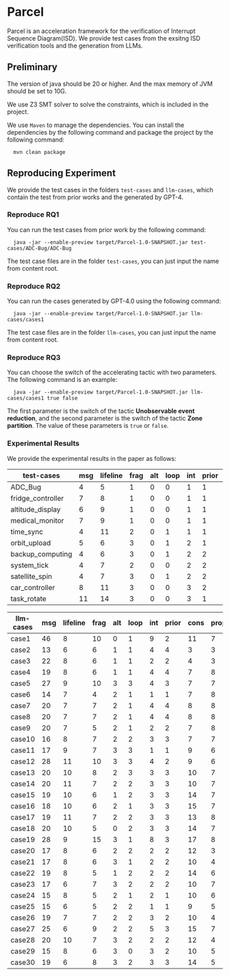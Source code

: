 # Parcel
Parcel is an acceleration framework for the verification of Interrupt Sequence Diagram(ISD). We provide test cases from the exsitng ISD verification tools and the generation from LLMs.

## Preliminary
The version of java should be 20 or higher. And the max memory of JVM should be set to 10G.

We use Z3 SMT solver to solve the constraints, which is included in the project.

We use `Maven` to manage the dependencies. You can install the dependencies by the following command and package the project by the following command:
```shell
  mvn clean package
```

## Reproducing Experiment
We provide the test cases in the folders `test-cases` and `llm-cases`, which contain the test from prior works and the generated by GPT-4. 
### Reproduce RQ1
You can run the test cases from prior work by the following command:
```shell
  java -jar --enable-preview target/Parcel-1.0-SNAPSHOT.jar test-cases/ADC-Bug/ADC-Bug
```
The test case files are in the folder `test-cases`, you can just input the name from content root.

### Reproduce RQ2
You can run the cases generated by GPT-4.0 using the following command:
```shell
  java -jar --enable-preview target/Parcel-1.0-SNAPSHOT.jar llm-cases/cases1
```
The test case files are in the folder `llm-cases`, you can just input the name from content root.

### Reproduce RQ3
You can choose the switch of the accelerating tactic with two parameters. The following command is an example:
```shell
  java -jar --enable-preview target/Parcel-1.0-SNAPSHOT.jar llm-cases/cases1 true false 
```
The first parameter is the switch of the tactic **Unobservable event reduction**, and the second parameter is the switch of the tactic **Zone partition**. 
The value of these parameters is `true` or `false`.

### Experimental Results
We provide the experimental results in the paper as follows:

| test-cases         | msg | lifeline | frag | alt | loop | int | prior | cons | prop | result | PARCEl(s) |
|--------------------|-----|----------|------|-----|------|-----|-------|------|------|--------|-----------|
| ADC\_Bug           | 4   | 5        | 1    | 0   | 0    | 1   | 1     | 6    | 1    | unsat  | 0.083     |
| fridge\_controller | 7   | 8        | 1    | 0   | 0    | 1   | 1     | 8    | 1    | unsat  | 0.075     |
| altitude\_display  | 6   | 9        | 1    | 0   | 0    | 1   | 1     | 5    | 2    | unsat  | 0.085     |
| medical\_monitor   | 7   | 9        | 1    | 0   | 0    | 1   | 1     | 11   | 1    | unsat  | 0.083     |
| time\_sync         | 4   | 11       | 2    | 0   | 1    | 1   | 1     | 4    | 1    | unsat  | 0.161     |
| orbit\_upload      | 5   | 6        | 3    | 0   | 1    | 2   | 1     | 6    | 1    | unsat  | 2.117     |
| backup\_computing  | 4   | 6        | 3    | 0   | 1    | 2   | 2     | 7    | 1    | unsat  | 0.079     |
| system\_tick       | 4   | 7        | 2    | 0   | 0    | 2   | 2     | 6    | 1    | unsat  | 0.112     |
| satellite\_spin    | 4   | 7        | 3    | 0   | 1    | 2   | 2     | 7    | 1    | unsat  | 0.284     |
| car\_controller    | 8   | 11       | 3    | 0   | 0    | 3   | 2     | 9    | 1    | unsat  | 0.131     |
| task\_rotate       | 11  | 14       | 3    | 0   | 0    | 3   | 1     | 7    | 1    | sat    | 0.074     |



| llm-cases | msg    | lifeline | frag | alt | loop | int | prior | cons | prop | result | PARCEl(s) | -UER(s)   | -ZP(s)  |
|-----------|--------|----------|------|-----|------|-----|-------|------|------|--------|-----------|-----------|---------|
| case1     | 46       | 8    | 10  | 0    | 1   | 9     | 2    | 11   | 7      | unsat     | 0.14      | timeout | 0.28    |
| case2     | 13       | 6    | 6   | 1    | 1   | 4     | 4    | 3    | 3      | unsat     | 0.08      | 331.55  | 0.17    |
| case3     | 22       | 8    | 6   | 1    | 1   | 2     | 2    | 4    | 3      | sat       | 0.11      | 0.80    | 0.10    |
| case4     | 19       | 8    | 6   | 1    | 1   | 4     | 4    | 7    | 8      | sat       | 0.08      | 0.10    | 0.11    |
| case5     | 27       | 9    | 10  | 3    | 3   | 4     | 3    | 7    | 7      | sat       | 0.11      | 0.34    | 0.48    |
| case6     | 14       | 7    | 4   | 2    | 1   | 1     | 1    | 7    | 8      | sat       | 0.18      | 0.30    | 0.25    |
| case7     | 20       | 7    | 7   | 2    | 1   | 4     | 4    | 8    | 8      | sat       | 0.10      | 20.55   | 0.14    |
| case8     | 20       | 7    | 7   | 2    | 1   | 4     | 4    | 8    | 8      | sat       | 0.14      | 2.26    | 0.24    |
| case9     | 20       | 7    | 5   | 2    | 1   | 2     | 2    | 7    | 8      | sat       | 0.14      | 0.18    | 0.14    |
| case10    | 16       | 8    | 7   | 2    | 2   | 3     | 3    | 7    | 7      | sat       | 0.17      | 1.48    | 0.22    |
| case11    | 17       | 9    | 7   | 3    | 3   | 1     | 1    | 9    | 6      | sat       | 0.68      | 1.45    | 1.03    |
| case12    | 28       | 11   | 10  | 3    | 3   | 4     | 2    | 9    | 6      | sat       | 0.07      | 3.34    | 0.09    |
| case13    | 20       | 10   | 8   | 2    | 3   | 3     | 3    | 10   | 7      | sat       | 13.09     | 30.48   | 57.82   |
| case14    | 20       | 11   | 7   | 2    | 2   | 3     | 3    | 10   | 7      | unsat     | 1309.08   | timeout | timeout |
| case15    | 19       | 10   | 6   | 1    | 2   | 3     | 3    | 14   | 7      | unsat     | 44.65     | 101.10  | 62.47   |
| case16    | 18       | 10   | 6   | 2    | 1   | 3     | 3    | 15   | 7      | unsat     | 440.29    | 570.43  | 539.79  |
| case17    | 19       | 11   | 7   | 2    | 2   | 3     | 3    | 13   | 8      | unsat     | 2.73      | 129.58  | 7.88    |
| case18    | 20       | 10   | 5   | 0    | 2   | 3     | 3    | 14   | 7      | unsat     | 56.38     | 56.44   | 54.26   |
| case19    | 28       | 9    | 15  | 3    | 1   | 8     | 3    | 17   | 8      | unsat     | 0.12      | 553.61  | 0.13    |
| case20    | 17       | 8    | 6   | 2    | 2   | 2     | 2    | 12   | 3      | unsat     | 0.14      | 10.84   | 1.24    |
| case21    | 17       | 8    | 6   | 3    | 1   | 2     | 2    | 10   | 4      | unsat     | 2.17      | 2.42    | 2.72    |
| case22    | 19       | 8    | 5   | 1    | 2   | 2     | 2    | 14   | 6      | unsat     | 1.85      | 2.10    | 1.96    |
| case23    | 17       | 6    | 7   | 3    | 2   | 2     | 2    | 10   | 7      | unsat     | 0.04      | 1.22    | 0.26    |
| case24    | 15       | 8    | 5   | 2    | 1   | 2     | 1    | 10   | 6      | unsat     | 0.19      | 331.55  | 0.17    |
| case25    | 15       | 6    | 5   | 2    | 2   | 1     | 1    | 9    | 5      | unsat     | 0.15      | 0.17    | 0.15    |
| case26    | 19       | 7    | 7   | 2    | 2   | 3     | 2    | 10   | 4      | unsat     | 15.38     | 259.27  | 38.01   |
| case27    | 25       | 6    | 9   | 2    | 2   | 5     | 3    | 15   | 7      | sat       | 0.15      | timeout | 27.18   |
| case28    | 20       | 10   | 7   | 3    | 2   | 2     | 2    | 12   | 4      | unsat     | 8.29      | 25.56   | 10.24   |
| case29    | 15       | 8    | 6   | 3    | 0   | 3     | 2    | 10   | 5      | unsat     | 0.19      | 1.22    | 0.26    |
| case30    | 19       | 6    | 8   | 3    | 2   | 3     | 3    | 14   | 5      | unsat     | 294.14    | 1551.00 | 488.61  |


